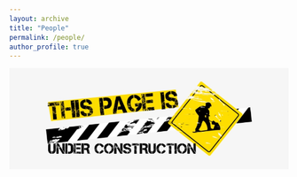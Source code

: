 ```yaml
---
layout: archive
title: "People"
permalink: /people/
author_profile: true
---
```


![Under Construction](../images/free-under-construction-image.jpg)
